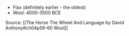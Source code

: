 * Flax (definitely earlier - the oldest) 
* Wool: 4000-3500 BCE

Source: [[The Horse The Wheel And Language by David Anthony#ch04p59-60 Wool]]